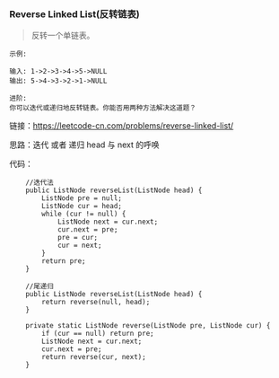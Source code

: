 ### Reverse Linked List(反转链表)

> 反转一个单链表。

```
示例:

输入: 1->2->3->4->5->NULL
输出: 5->4->3->2->1->NULL

进阶:
你可以迭代或递归地反转链表。你能否用两种方法解决这道题？

```

链接：https://leetcode-cn.com/problems/reverse-linked-list/

思路：迭代 或者 递归 head 与 next 的呼唤

代码：
```
    //迭代法
    public ListNode reverseList(ListNode head) {
        ListNode pre = null;
        ListNode cur = head;
        while (cur != null) {
            ListNode next = cur.next;
            cur.next = pre;
            pre = cur;
            cur = next;
        }
        return pre;
    }

    //尾递归
    public ListNode reverseList(ListNode head) {
        return reverse(null, head);
    }

    private static ListNode reverse(ListNode pre, ListNode cur) {
        if (cur == null) return pre;
        ListNode next = cur.next;
        cur.next = pre;
        return reverse(cur, next);
    }
```
